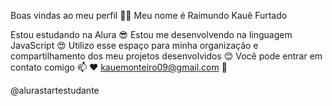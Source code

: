 Boas vindas ao meu perfil 💙💙
Meu nome é Raimundo Kauê Furtado

Estou estudando na Alura  😎
Estou me desenvolvendo na linguagem JavaScript 😍
Utilizo esse espaço para minha organização e compartilhamento dos meu projetos desenvolvidos 😊
Você pode entrar em contato comigo 📫 ❤️
kauemonteiro09@gmail.com 🦥

@alurastartestudante
